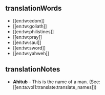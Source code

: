 ## translationWords

* [[en:tw:edom]]
* [[en:tw:goliath]]
* [[en:tw:philistines]]
* [[en:tw:pray]]
* [[en:tw:saul]]
* [[en:tw:sword]]
* [[en:tw:yahweh]]

## translationNotes

* **Ahitub** - This is the name of a man. (See: [[en:ta:vol1:translate:translate_names]])
